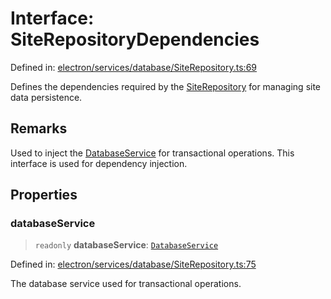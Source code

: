 # Interface: SiteRepositoryDependencies

Defined in: [electron/services/database/SiteRepository.ts:69](https://github.com/Nick2bad4u/Uptime-Watcher/blob/main/electron/services/database/SiteRepository.ts#L69)

Defines the dependencies required by the [SiteRepository](../classes/SiteRepository.md) for managing
site data persistence.

## Remarks

Used to inject the [DatabaseService](../../DatabaseService/classes/DatabaseService.md) for transactional operations. This
interface is used for dependency injection.

## Properties

### databaseService

> `readonly` **databaseService**: [`DatabaseService`](../../DatabaseService/classes/DatabaseService.md)

Defined in: [electron/services/database/SiteRepository.ts:75](https://github.com/Nick2bad4u/Uptime-Watcher/blob/main/electron/services/database/SiteRepository.ts#L75)

The database service used for transactional operations.

